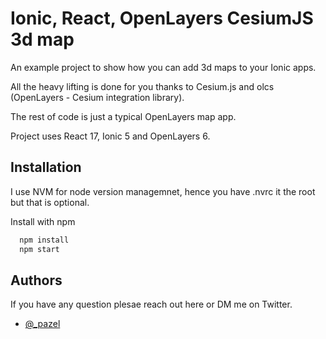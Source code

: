 
# Ionic, React, OpenLayers CesiumJS 3d map

An example project to show how you can add 3d maps to your Ionic apps.

All the heavy lifting is done for you thanks to Cesium.js and olcs (OpenLayers - Cesium integration library).

The rest of code is just a typical OpenLayers map app.

Project uses React 17, Ionic 5 and OpenLayers 6.



## Installation

I use NVM for node version managemnet, hence you have .nvrc it the root but that is optional.


Install with npm

```bash
  npm install
  npm start
```
    
## Authors

If you have any question plesae reach out here or DM me on Twitter.

- [@_pazel](https://twitter.com/_pazel)

  
